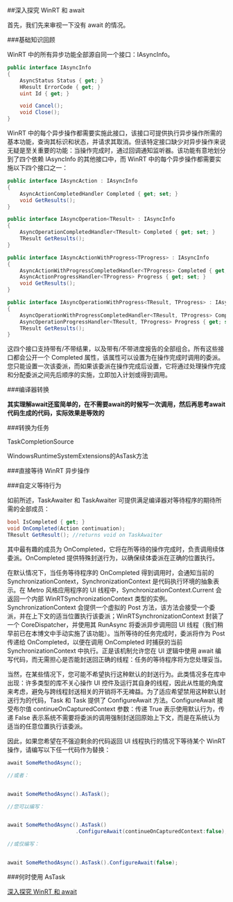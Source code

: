 ﻿##深入探究 WinRT 和 await

首先，我们先来审视一下没有 await 的情况。

###基础知识回顾

WinRT 中的所有异步功能全部源自同一个接口：IAsyncInfo。

``` C#
public interface IAsyncInfo
{
    AsyncStatus Status { get; }
    HResult ErrorCode { get; }
    uint Id { get; }

    void Cancel();
    void Close();
}
```

WinRT 中的每个异步操作都需要实施此接口，该接口可提供执行异步操作所需的基本功能，查询其标识和状态，并请求其取消。但该特定接口缺少对异步操作来说无疑是至关重要的功能：当操作完成时，通过回调通知监听器。该功能有意地划分到了四个依赖 IAsyncInfo 的其他接口中，而 WinRT 中的每个异步操作都需要实施以下四个接口之一：

``` C#
public interface IAsyncAction : IAsyncInfo
{
    AsyncActionCompletedHandler Completed { get; set; }
    void GetResults();
}

public interface IAsyncOperation<TResult> : IAsyncInfo
{
    AsyncOperationCompletedHandler<TResult> Completed { get; set; }
    TResult GetResults();
}

public interface IAsyncActionWithProgress<TProgress> : IAsyncInfo
{
    AsyncActionWithProgressCompletedHandler<TProgress> Completed { get; set; }
    AsyncActionProgressHandler<TProgress> Progress { get; set; }
    void GetResults();
}

public interface IAsyncOperationWithProgress<TResult, TProgress> : IAsyncInfo
{
    AsyncOperationWithProgressCompletedHandler<TResult, TProgress> Completed { get; set; }
    AsyncOperationProgressHandler<TResult, TProgress> Progress { get; set; }
    TResult GetResults();
}
```



这四个接口支持带有/不带结果，以及带有/不带进度报告的全部组合。所有这些接口都会公开一个 Completed 属性，该属性可以设置为在操作完成时调用的委派。您只能设置一次该委派，而如果该委派在操作完成后设置，它将通过处理操作完成和分配委派之间先后顺序的实施，立即加入计划或得到调用。

###编译器转换

**其实理解await还蛮简单的，在不需要await的时候写一次调用，然后再思考await代码生成的代码，实际效果是等效的**


###转换为任务

TaskCompletionSource

WindowsRuntimeSystemExtensions的AsTask方法

###直接等待 WinRT 异步操作


###自定义等待行为

如前所述，TaskAwaiter 和 TaskAwaiter<TResult> 可提供满足编译器对等待程序的期待所需的全部成员：

``` C#
bool IsCompleted { get; }
void OnCompleted(Action continuation);
TResult GetResult(); //returns void on TaskAwaiter
```

其中最有趣的成员为 OnCompleted，它将在所等待的操作完成时，负责调用续体委派。OnCompleted 提供特殊封送行为，以确保续体委派在正确的位置执行。

在默认情况下，当任务等待程序的 OnCompleted 得到调用时，会通知当前的 SynchronizationContext，SynchronizationContext 是代码执行环境的抽象表示。在 Metro 风格应用程序的 UI 线程中，SynchronizationContext.Current 会返回一个内部 WinRTSynchronizationContext 类型的实例。SynchronizationContext 会提供一个虚拟的 Post 方法，该方法会接受一个委派，并在上下文的适当位置执行该委派；WinRTSynchronizationContext 封装了一个 CoreDispatcher，并使用其 RunAsync 将委派异步调用回 UI 线程（我们稍早前已在本博文中手动实施了该功能）。当所等待的任务完成时，委派将作为 Post 传递给 OnCompleted，以便在调用 OnCompleted 时捕获的当前 SynchronizationContext 中执行。正是该机制允许您在 UI 逻辑中使用 await 编写代码，而无需担心是否能封送回正确的线程：任务的等待程序将为您处理妥当。

当然，在某些情况下，您可能不希望执行这种默认的封送行为。此类情况多在库中出现：许多类型的库不关心操作 UI 控件及运行其自身的线程，因此从性能的角度来考虑，避免与跨线程封送相关的开销将不无裨益。为了适应希望禁用这种默认封送行为的代码，Task 和 Task<TResult> 提供了 ConfigureAwait 方法。ConfigureAwait 接受布尔值 continueOnCapturedContext 参数：传递 True 表示使用默认行为，传递 False 表示系统不需要将委派的调用强制封送回原始上下文，而是在系统认为适当的任意位置执行该委派。

因此，如果您希望在不强迫剩余的代码返回 UI 线程执行的情况下等待某个 WinRT 操作，请编写以下任一代码作为替换：

``` C#
await SomeMethodAsync();

//或者：


await SomeMethodAsync().AsTask();

//您可以编写：


await SomeMethodAsync().AsTask()
                      .ConfigureAwait(continueOnCapturedContext:false);

//或仅编写：


await SomeMethodAsync().AsTask().ConfigureAwait(false);
```

###何时使用 AsTask


[深入探究 WinRT 和 await](http://blogs.msdn.com/b/windowsappdev_cn/archive/2012/04/30/winrt-await.aspx)
